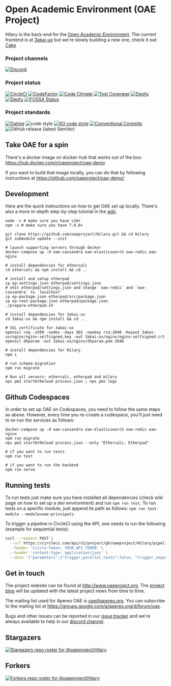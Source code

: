 # Open Academic Environment (OAE Project)

Hilary is the back-end for the [Open Academic Environment](http://www.oaeproject.org/). The current frontend is at [3akai-ux](https://github.com/oaeproject/3akai-ux) but we're slowly building a new one, check it out: [Cake](https://github.com/oaeproject/Cake)

### Project channels

[![Discord](https://img.shields.io/badge/chat-on_discord-green.svg)](https://discord.gg/CcNnbGk)

### Project status

<!-- current project status -->

[![CircleCI](https://circleci.com/gh/oaeproject/Hilary/tree/master.svg?style=shield)](https://circleci.com/gh/oaeproject/Hilary/tree/master)
[![CodeFactor](https://www.codefactor.io/repository/github/oaeproject/hilary/badge)](https://www.codefactor.io/repository/github/oaeproject/hilary)
[![Code Climate](https://codeclimate.com/github/oaeproject/Hilary/badges/gpa.svg)](https://codeclimate.com/github/oaeproject/Hilary)
[![Test Coverage](https://api.codeclimate.com/v1/badges/7cb1e7849641abc458e3/test_coverage)](https://codeclimate.com/github/oaeproject/Hilary/test_coverage)
[![Depfu](https://badges.depfu.com/badges/6850bf0412f4446e0a9eecf4da358ba7/overview.svg)](https://depfu.com/github/oaeproject/Hilary?project_id=29898)
[![Depfu](https://badges.depfu.com/badges/6850bf0412f4446e0a9eecf4da358ba7/count.svg)](https://depfu.com/github/oaeproject/Hilary?project_id=29898)
[![FOSSA Status](https://app.fossa.io/api/projects/git%2Bgithub.com%2Foaeproject%2FHilary.svg?type=shield)](https://app.fossa.io/projects/git%2Bgithub.com%2Foaeproject%2FHilary?ref=badge_shield)

### Project standards

<!-- standards used in project -->

[![Datree](https://img.shields.io/badge/policy%20by-datree-yellow)](https://datree.io/?src=badge)
![code style](https://img.shields.io/badge/code_style-prettier-ff69b4.svg)
[![XO code style](https://img.shields.io/badge/code_style-XO-5ed9c7.svg)](https://github.com/xojs/xo)
[![Conventional Commits](https://img.shields.io/badge/Conventional%20Commits-1.0.0-yellow.svg)](https://conventionalcommits.org)
![GitHub release (latest SemVer)](https://img.shields.io/github/v/tag/oaeproject/Hilary)

## Take OAE for a spin

There's a docker image on docker-hub that works out of the box: https://hub.docker.com/r/oaeproject/oae-demo

If you want to build that image locally, you can do that by following instructions at https://github.com/oaeproject/oae-demo/

## Development

Here are the quick instructions on how to get OAE set up locally. There's also a more in-depth step-by-step tutorial in the [wiki](https://github.com/oaeproject/Hilary/wiki/Setting-up-a-dev-environment:-step-by-step-tutorial).

```
node -v # make sure you have v16+
npm -v # make sure you have 7.0.8+

git clone https://github.com/oaeproject/Hilary.git && cd Hilary
git submodule update --init

# launch supporting servers through docker
docker-compose up -d oae-cassandra oae-elasticsearch oae-redis oae-nginx

# install dependencies for ethercalc
cd ethercalc && npm install && cd ..

# install and setup etherpad
cp ep-settings.json etherpad/settings.json
# edit etherpad/settings.json and change `oae-redis` and `oae-cassandra` to `localhost`
cp ep-package.json etherpad/src/package.json
cp ep-root-package.json etherpad/package.json
./prepare-etherpad.sh

# install dependencies for 3akai-ux
cd 3akai-ux && npm install && cd ..

# SSL certificate for 3akai-ux
openssl req -x509 -nodes -days 365 -newkey rsa:2048 -keyout 3akai-ux/nginx/nginx-selfsigned.key -out 3akai-ux/nginx/nginx-selfsigned.crt
openssl dhparam -out 3akai-ux/nginx/dhparam.pem 2048

# install dependencies for Hilary
npm i

# run schema migration
npm run migrate

# Run all servers: ethercalc, etherpad and Hilary
npx pm2 startOrReload process.json ; npx pm2 logs
```

## Github Codespaces

In order to set up OAE on Codespaces, you need to follow the same steps as above. However, every time you re-create a codespace, you'll just need to re-run the services as follows:

```
docker-compose up -d oae-cassandra oae-elasticsearch oae-redis oae-nginx
npm run migrate
npx pm2 startOrReload process.json --only "Ethercalc, Etherpad"

# if you want to run tests
npm run test

# if you want to run the backend
npm run serve
```

## Running tests

To run tests just make sure you have installed all dependencies (check wiki page on how to set up a dev environment) and run `npm run test`. To run tests on a specific module, just append its path as follows: `npm run test-module --module=oae-principals`.

To trigger a pipeline in CircleCI using the API, one needs to run the following (example for sequential tests):

```bash
curl --request POST \
  --url https://circleci.com/api/v2/project/gh/oaeproject/Hilary/pipeline \
  --header 'Circle-Token: YOUR_API_TOKEN' \
  --header 'content-type: application/json' \
  --data '{"parameters":{"trigger_parallel_tests":false, "trigger_sequential_tests":true}}'
```

## Get in touch

The project website can be found at http://www.oaeproject.org. The [project blog](http://www.oaeproject.org/blog) will be updated with the latest project news from time to time.

The mailing list used for Apereo OAE is oae@apereo.org. You can subscribe to the mailing list at https://groups.google.com/a/apereo.org/d/forum/oae.

Bugs and other issues can be reported in our [issue tracker](https://github.com/oaeproject/Hilary/issues) and we're always available to help in our [discord channel](https://discord.gg/CcNnbGk).

## Stargazers

[![Stargazers repo roster for @oaeproject/Hilary](https://reporoster.com/stars/oaeproject/Hilary)](https://github.com/oaeproject/Hilary/stargazers)

## Forkers

[![Forkers repo roster for @oaeproject/Hilary](https://reporoster.com/forks/oaeproject/Hilary)](https://github.com/oaeproject/Hilary/network/members)
